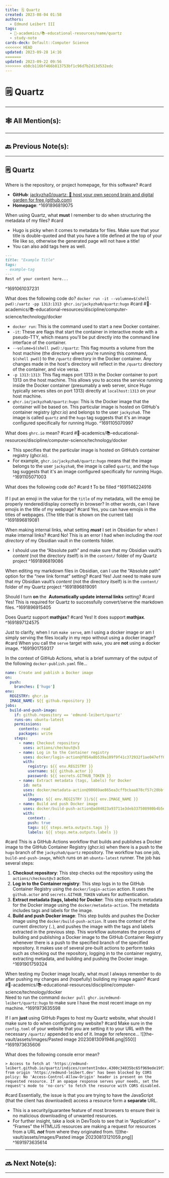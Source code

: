 ```yaml
---
title: 🗒️ Quartz
created: 2023-08-04 01:58
authors:
  - Edmund Leibert III
tags:
  - 🔴-academics/📚-educational-resources/name/quartz
  - study-note
cards-deck: Default::Computer Science
<<<<<<< HEAD
updated: 2023-09-28 14:16
=======
updated: 2023-09-22 09:56
>>>>>>> eb0cb116bf466b813753bf1c96d7b2d13d532edc
---
```


# 🗒️ Quartz

---

## 🕸️ All Mention(s): 

---

## 🔙 Previous Note(s):

---

## 🗒️ Quartz

Where is the repository, or project homepage, for this software? 
#card 
- **GitHub**: [jackyzha0/quartz: 🌱 host your own second brain and digital garden for free (github.com)](https://github.com/jackyzha0/quartz)
- **Homepage**: 
^1691896819075

When using Quartz, what **must** I remember to do when structuring the metadata of my files? 
#card 
- Hugo is picky when it comes to metadata for files. Make sure that your title is double-quoted and that you have a title defined at the top of your file like so, otherwise the generated page will not have a title!
- You can also add tags here as well.
```markdown
---
title: "Example Title"
tags:
- example-tag
---
Rest of your content here...
```
^1691061037231

What does the following code do? 
`docker run -it --volumne=$(shell pwd):/uartz -pp 1313:1313 ghcr.io/jackyzha0/quartz:hugo` 
#card #🔴-academics/📚-educational-resources/discipline/computer-science/technology/docker 
- `docker run`: This is the command used to start a new Docker container.
- `-it`: These are flags that start the container in interactive mode with a pseudo-TTY, which means you'll be put directly into the command line interface of the container.
- `--volume=$(shell pwd):/quartz`: This flag mounts a volume from the host machine (the directory where you're running this command, `$(shell pwd)`) to the `/quartz` directory in the Docker container. Any changes made in the host's directory will reflect in the `/quartz` directory of the container, and vice versa.
- `-p 1313:1313`: This flag maps port 1313 in the Docker container to port 1313 on the host machine. This allows you to access the service running inside the Docker container (presumably a web server, since Hugo typically serves sites on port 1313) directly at `localhost:1313` on your host machine.
- `ghcr.io/jackyzha0/quartz:hugo`: This is the Docker image that the container will be based on. This particular image is hosted on GitHub's container registry (ghcr.io) and belongs to the user `jackyzha0`. The image is called `quartz` and the `hugo` tag suggests that it's an image configured specifically for running Hugo.
^1691105070997

What does `ghrc.io` mean?
#card #🔴-academics/📚-educational-resources/discipline/computer-science/technology/docker  
- This specifies that the particular image is hosted on GitHub’s container registry (ghcr.io).
- For example, `ghcr.io/jackyzha0/quartz:hugo` means that the image belongs to the user `jackyzha0`, the image is called `quartz`, and the `hugo` tag suggests that it's an image configured specifically for running Hugo. 
^1691105071003

What does the following code do? #card 
❗ To be filled
^1691146224916

If I put an emoji in the value for the `title` of my metadata, will the emoji be properly rendered/display correctly in browser?  In other words, can I have emojis in the title of my webpage?
#card 
Yes, you can have emojis in the titles of webpages. (The title that is shown on the current tab)
^1691896819081

When making internal links, what setting ***must*** I set in Obsidian for when I make internal links?
#card 
No! This is an error I had when including the _root directory_ of my Obsidian vault in the contents folder.
- I should use the “Absolute path” and make sure that my Obsidian vault’s _content_ (not the directory itself) is in the `content/` folder of my Quartz project 
^1691896819086

When editing my markdown files in Obsidian, can I use the “Absolute path” option for the “new link format” setting?
#card 
Yes! Just need to make sure that my Obsidian vault’s _content_ (not the directory itself) is in the `content/` folder of my Quartz project 
^1691896819091

Should I turn **on** the  **Automatically update internal links** setting?
#card 
Yes! This is required for Quartz to successfully convert/serve the markdown files.
^1691896915405

Does Quartz support **mathjax**?
#card 
Yes! It does support **mathjax**.
^1691897124575

Just to clarify, when I run `make serve`, am I using a docker image or am I simply serving the files locally in my repo without using a docker image?
#card 
When you call the `serve` target with `make`, you are **not** using a docker image.
^1691901759317

In the context of GitHub Actions, what is a brief summary of the output of the following `docker-publish.yaml` file…
```yaml
name: Create and publish a Docker image  
on:  
  push:  
    branches: ['hugo']  
env:  
  REGISTRY: ghcr.io  
  IMAGE_NAME: ${{ github.repository }}  
jobs:  
  build-and-push-image:  
    if: github.repository == 'edmund-leibert/quartz'  
    runs-on: ubuntu-latest  
    permissions:  
      contents: read  
      packages: write  
    steps:  
      - name: Checkout repository  
        uses: actions/checkout@v3  
      - name: Log in to the Container registry  
        uses: docker/login-action@f054a8b539a109f9f41c372932f1ae047eff08c9  
        with:  
          registry: ${{ env.REGISTRY }}  
          username: ${{ github.actor }}  
          password: ${{ secrets.GITHUB_TOKEN }}  
      - name: Extract metadata (tags, labels) for Docker  
        id: meta  
        uses: docker/metadata-action@98669ae865ea3cffbcbaa878cf57c20bbf1c6c38  
        with:  
          images: ${{ env.REGISTRY }}/${{ env.IMAGE_NAME }}  
      - name: Build and push Docker image  
        uses: docker/build-push-action@ad44023a93711e3deb337508980b4b5e9bcdc5dc  
        with:  
          context: .  
          push: true  
          tags: ${{ steps.meta.outputs.tags }}  
          labels: ${{ steps.meta.outputs.labels }}
```
#card 
This is a GitHub Actions workflow that builds and publishes a Docker image to the GitHub Container Registry (ghcr.io) when there is a push to the `hugo` branch of the `jackyzha0/quartz` repository.
The workflow has one job, `build-and-push-image`, which runs on an `ubuntu-latest` runner. The job has several steps:
1. **Checkout repository**: This step checks out the repository using the `actions/checkout@v3` action.
2. **Log in to the Container registry**: This step logs in to the GitHub Container Registry using the `docker/login-action` action. It uses the `github.actor` and `secrets.GITHUB_TOKEN` values for authentication.
3. **Extract metadata (tags, labels) for Docker**: This step extracts metadata for the Docker image using the `docker/metadata-action`. The metadata includes tags and labels for the image.
4. **Build and push Docker image**: This step builds and pushes the Docker image using the `docker/build-push-action`. It uses the context of the current directory (`.`), and pushes the image with the tags and labels extracted in the previous step.
This workflow automates the process of building and publishing a Docker image to the GitHub Container Registry whenever there is a push to the specified branch of the specified repository. It makes use of several pre-built actions to perform tasks such as checking out the repository, logging in to the container registry, extracting metadata, and building and pushing the Docker image.
^1691901759324

When testing my Docker image locally, what must I always remember to do after pushing my changes and (hopefully) building my image again? 
#card #🔴-academics/📚-educational-resources/discipline/computer-science/technology/docker  
Need to run the command `docker pull ghcr.io/edmund-leibert/quartz:hugo` to make sure I have the most recent image on my machine.
^1691973635598

If I am **just** using GitHub Pages to host my Quartz website, what should I make sure to do when configuring my website?
#card 
Make sure in the `config.toml` of your website that you are setting it to your URL *with* the necessary `/quartz/` appended to end of it.
Image for reference…
![[the-vault/assets/images/Pasted image 20230813091946.png|550]]
^1691973635606

What does the following console error mean?
```
> Access to fetch at 'https://edmund-leibert.github.io/quartz/indices/contentIndex.4300c34035bc65f969ede19f34daa5c0.min.json' from origin 'https://edmund-leibert.dev' has been blocked by CORS policy: No 'Access-Control-Allow-Origin' header is present on the requested resource. If an opaque response serves your needs, set the request's mode to 'no-cors' to fetch the resource with CORS disabled.
```
#card 
Essentially, the issue is that you are trying to have the JavaScript (that the client has downloaded) access a resource form a **separate** URL.
- This is a security/guarantee feature of most browsers to ensure their is no malicious downloading of unwanted resources.
- For further insight, take a look in DevTools to see that in “Application” > “Frames” the HTML/JS resources are making a request for resources from a URL **_not_** from where they originated from.
![[the-vault/assets/images/Pasted image 20230813121059.png]]
^1691973635614



---

## 🔜 Next Note(s):

---
